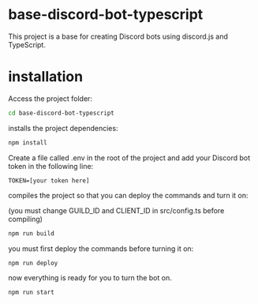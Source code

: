# base-discord-bot-typescript
This project is a base for creating Discord bots using discord.js and TypeScript.

# installation
Access the project folder:
```bash
cd base-discord-bot-typescript
```

installs the project dependencies:
```bash
npm install
```

Create a file called .env in the root of the project and add your Discord bot token in the following line:
```
TOKEN=[your token here]
```

compiles the project so that you can deploy the commands and turn it on:

(you must change GUILD_ID and CLIENT_ID in src/config.ts before compiling)
```bash
npm run build
```

you must first deploy the commands before turning it on:
```bash
npm run deploy
```

now everything is ready for you to turn the bot on.
```bash
npm run start
```
